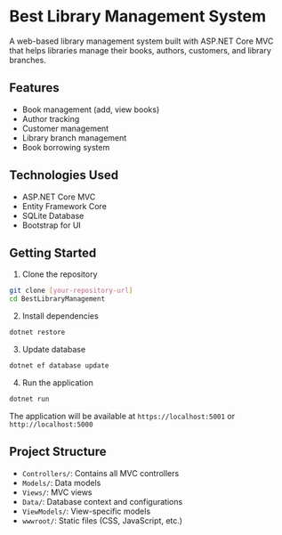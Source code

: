 # Best Library Management System

A web-based library management system built with ASP.NET Core MVC that helps libraries manage their books, authors, customers, and library branches.

## Features

- Book management (add, view books)
- Author tracking
- Customer management
- Library branch management
- Book borrowing system

## Technologies Used

- ASP.NET Core MVC
- Entity Framework Core
- SQLite Database
- Bootstrap for UI

## Getting Started

1. Clone the repository
```bash
git clone [your-repository-url]
cd BestLibraryManagement
```

2. Install dependencies
```bash
dotnet restore
```

3. Update database
```bash
dotnet ef database update
```

4. Run the application
```bash
dotnet run
```

The application will be available at `https://localhost:5001` or `http://localhost:5000`

## Project Structure

- `Controllers/`: Contains all MVC controllers
- `Models/`: Data models
- `Views/`: MVC views
- `Data/`: Database context and configurations
- `ViewModels/`: View-specific models
- `wwwroot/`: Static files (CSS, JavaScript, etc.) 